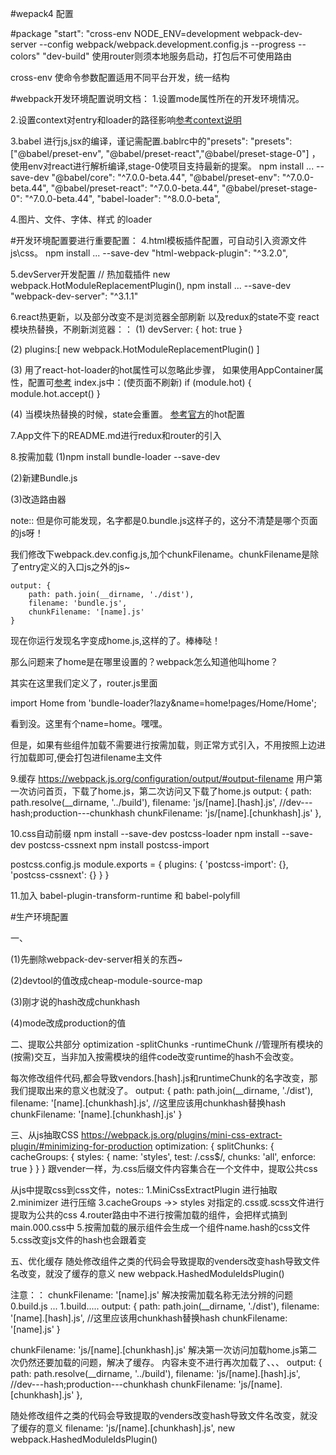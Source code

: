#wepack4 配置

#package
"start": "cross-env NODE_ENV=development webpack-dev-server --config webpack/webpack.development.config.js --progress --colors"
"dev-build" 使用router则须本地服务启动，打包后不可使用路由

cross-env 使命令参数配置适用不同平台开发，统一结构

#webpack开发环境配置说明文档：
1.设置mode属性所在的开发环境情况。

2.设置context对entry和loader的路径影响[参考context说明](https://juejin.im/post/5a10d9fe51882554bd50a5d3)

3.babel 进行js,jsx的编译，谨记需配置.bablrc中的"presets":
"presets": ["@babel/preset-env", "@babel/preset-react","@babel/preset-stage-0"]
，使用env对react进行解析编译,stage-0使项目支持最新的提案。
npm install ... --save-dev
"@babel/core": "^7.0.0-beta.44",
"@babel/preset-env": "^7.0.0-beta.44",
"@babel/preset-react": "^7.0.0-beta.44",
"@babel/preset-stage-0": "^7.0.0-beta.44",
"babel-loader": "^8.0.0-beta",

4.图片、文件、字体、样式 的loader

#开发环境配置要进行重要配置：
4.html模板插件配置，可自动引入资源文件js\css。
npm install ... --save-dev
"html-webpack-plugin": "^3.2.0",

5.devServer开发配置
// 热加载插件
new webpack.HotModuleReplacementPlugin(),
npm install ... --save-dev
"webpack-dev-server": "^3.1.1"

6.react热更新，以及部分改变不是浏览器全部刷新
以及redux的state不变
react模块热替换，不刷新浏览器：：
(1)
devServer: {
    hot: true
}

(2)
plugins:[
     new webpack.HotModuleReplacementPlugin()
]

(3) 用了react-hot-loader的hot属性可以忽略此步骤，
如果使用AppContainer属性，配置可[参考](https://github.com/gaearon/react-hot-loader)
index.js中：(使页面不刷新)
if (module.hot) {
    module.hot.accept()
}

(4)
当模块热替换的时候，state会重置。
[参考官方](https://github.com/gaearon/react-hot-loader)的hot配置

7.App文件下的README.md进行redux和router的引入

8.按需加载
(1)npm install bundle-loader --save-dev

(2)新建Bundle.js

(3)改造路由器

note::
但是你可能发现，名字都是0.bundle.js这样子的，这分不清楚是哪个页面的js呀！

我们修改下webpack.dev.config.js,加个chunkFilename。chunkFilename是除了entry定义的入口js之外的js~

    output: {
        path: path.join(__dirname, './dist'),
        filename: 'bundle.js',
        chunkFilename: '[name].js'
    }
现在你运行发现名字变成home.js,这样的了。棒棒哒！

那么问题来了home是在哪里设置的？webpack怎么知道他叫home？

其实在这里我们定义了，router.js里面

import Home from 'bundle-loader?lazy&name=home!pages/Home/Home';

看到没。这里有个name=home。嘿嘿。

但是，如果有些组件加载不需要进行按需加载，则正常方式引入，不用按照上边进行加载即可,便会打包进filename主文件


9.缓存
https://webpack.js.org/configuration/output/#output-filename
用户第一次访问首页，下载了home.js，第二次访问又下载了home.js
output: {
  path: path.resolve(__dirname, '../build'),
  filename: 'js/[name].[hash].js',   //dev---hash;production---chunkhash
  chunkFilename: 'js/[name].[chunkhash].js'
},

10.css自动前缀
npm install --save-dev  postcss-loader
npm install --save-dev  postcss-cssnext
npm install postcss-import

postcss.config.js
module.exports = {
    plugins: {
        'postcss-import': {},
        'postcss-cssnext': {}
    }
}

11.加入 babel-plugin-transform-runtime 和 babel-polyfill



#生产环境配置

一、

(1)先删除webpack-dev-server相关的东西~

(2)devtool的值改成cheap-module-source-map

(3)刚才说的hash改成chunkhash

(4)mode改成production的值

二、提取公共部分
optimization
-splitChunks
-runtimeChunk //管理所有模块的(按需)交互，当非加入按需模块的组件code改变runtime的hash不会改变。

每次修改组件代码,都会导致vendors.[hash].js和runtimeChunk的名字改变，那我们提取出来的意义也就没了。
   output: {
        path: path.join(__dirname, './dist'),
        filename: '[name].[chunkhash].js', //这里应该用chunkhash替换hash
        chunkFilename: '[name].[chunkhash].js'
    }




三、从js抽取CSS
https://webpack.js.org/plugins/mini-css-extract-plugin/#minimizing-for-production
optimization: {
    splitChunks: {
      cacheGroups: {
        styles: {
          name: 'styles',
          test: /\.css$/,
          chunks: 'all',
          enforce: true
        }
      }
    } 跟vender一样，为.css后缀文件内容集合在一个文件中，提取公共css

从js中提取css到css文件，notes::
1.MiniCssExtractPlugin 进行抽取
2.minimizer 进行压缩
3.cacheGroups ->> styles 对指定的.css或.scss文件进行提取为公共的css
4.router路由中不进行按需加载的组件，会把样式搞到main.000.css中
5.按需加载的展示组件会生成一个组件name.hash的css文件
5.css改变js文件的hash也会跟着变


五、优化缓存
随处修改组件之类的代码会导致提取的venders改变hash导致文件名改变，就没了缓存的意义
new webpack.HashedModuleIdsPlugin()


注意：：
chunkFilename: '[name].js' 解决按需加载名称无法分辨的问题 0.build.js ... 1.build.....
output: {
    path: path.join(__dirname, './dist'),
    filename: '[name].[hash].js', //这里应该用chunkhash替换hash
    chunkFilename: '[name].js'
}

chunkFilename: 'js/[name].[chunkhash].js' 解决第一次访问加载home.js第二次仍然还要加载的问题，解决了缓存。
内容未变不进行再次加载了、、、
output: {
  path: path.resolve(__dirname, '../build'),
  filename: 'js/[name].[hash].js',   //dev---hash;production---chunkhash
  chunkFilename: 'js/[name].[chunkhash].js'
},

随处修改组件之类的代码会导致提取的venders改变hash导致文件名改变，就没了缓存的意义
filename: 'js/[name].[chunkhash].js',
new webpack.HashedModuleIdsPlugin()
